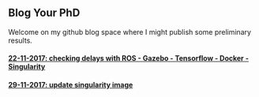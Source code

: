 ## Blog Your PhD

Welcome on my github blog space where I might publish some preliminary results.


#### [22-11-2017: checking delays with ROS - Gazebo - Tensorflow - Docker - Singularity](./docs/delays.md)

#### [29-11-2017: update singularity image](./docs/sing_dock_esat.md)
